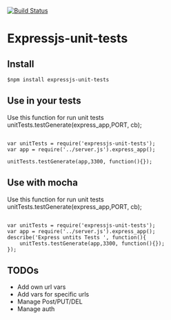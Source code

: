 [![Build Status](https://travis-ci.org/Iragne/ExpressUnitTests.png?branch=master)](https://travis-ci.org/Iragne/ExpressUnitTests)

Expressjs-unit-tests
===================


Install
-------

```
$npm install expressjs-unit-tests
```


Use in your tests
---

Use this function for run unit tests
unitTests.testGenerate(express_app,PORT, cb);
```

var unitTests = require('expressjs-unit-tests');
var app = require('../server.js').express_app();

unitTests.testGenerate(app,3300, function(){});
```

Use with mocha
---

Use this function for run unit tests
unitTests.testGenerate(express_app,PORT, cb);
```

var unitTests = require('expressjs-unit-tests');
var app = require('../server.js').express_app();
describe('Express untits Tests ', function(){
    unitTests.testGenerate(app,3300, function(){});
});
```


TODOs
-----
* Add own url vars
* Add vars for specific urls
* Manage Post/PUT/DEL
* Manage auth








